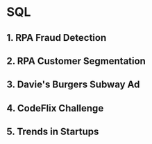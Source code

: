 # SQL
## 1. RPA Fraud Detection
## 2. RPA Customer Segmentation
## 3. Davie's Burgers Subway Ad
## 4. CodeFlix Challenge
## 5. Trends in Startups
